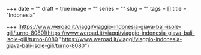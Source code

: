 +++
date = ""
draft = true
image = ""
series = ""
slug = ""
tags = []
title = "Indonesia"

+++
[https://www.weroad.it/viaggi/viaggio-indonesia-giava-bali-isole-gili/turno-8080](https://www.weroad.it/viaggi/viaggio-indonesia-giava-bali-isole-gili/turno-8080 "https://www.weroad.it/viaggi/viaggio-indonesia-giava-bali-isole-gili/turno-8080")